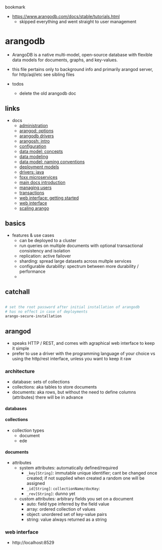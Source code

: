 bookmark

- https://www.arangodb.com/docs/stable/tutorials.html
  - skipped everything and went straight to user management

# arangodb

- ArangoDB is a native multi-model, open-source database with flexible data models for documents, graphs, and key-values.
- this file pertains only to background info and primarily arangod server, for http/aql/etc see sibling files

- todos
  - delete the old arangodb doc

## links

- docs
  - [administration](https://www.arangodb.com/docs/stable/administration.html)
  - [arangod: options](https://www.arangodb.com/docs/stable/programs-arangod-options.html)
  - [arangodb drivers](https://www.arangodb.com/docs/stable/drivers/)
  - [arangosh: intro](https://www.arangodb.com/docs/stable/programs-arangosh.html)
  - [configuration](https://www.arangodb.com/docs/stable/administration-configuration.html)
  - [data model: concepts](https://www.arangodb.com/docs/stable/data-modeling-concepts.html)
  - [data modeling](https://www.arangodb.com/docs/stable/data-modeling.html)
  - [data model: naming conventions](https://www.arangodb.com/docs/stable/data-modeling-naming-conventions.html)
  - [deployment models](https://www.arangodb.com/docs/stable/deployment.html)
  - [drivers: java](https://github.com/arangodb/arangodb-java-driver#learn-more)
  - [foxx microservices](https://www.arangodb.com/docs/stable/foxx.html)
  - [main docs introduction](https://www.arangodb.com/docs/stable/index.html)
  - [managing users](https://www.arangodb.com/docs/stable/administration-managing-users.html)
  - [transactions](https://www.arangodb.com/docs/stable/transactions.html)
  - [web interface: getting started](https://www.arangodb.com/docs/stable/getting-started-web-interface.html)
  - [web interface](https://www.arangodb.com/docs/stable/programs-web-interface.html)
  - [scaling arango](https://www.arangodb.com/docs/stable/scaling.html)

## basics

- features & use cases
  - can be deployed to a cluster
  - run queries on multiple documents with optional transactional consistency and isolation
  - replication: active failover
  - sharding: spread large datasets across multple services
  - configurable durability: spectrum between more durability / performance
  -

## catchall

```sh

# set the root password after initial installation of arangodb
# has no effect in case of deployments
arango-secure-installation


```

## arangod

- speaks HTTP / REST, and comes with agraphical web interface to keep it simple
- prefer to use a driver with the programming language of your choice vs using the http/rest interface, unless you want to keep it raw

### architecture

- database: sets of collections
- collections: aka tables to store documents
- documents: aka rows, but without the need to define columns (attributes) there will be in advance

#### databases

#### collections

- collection types
  - document
  - ede

#### documents

- attributes
  - system attributes: automatically defined/required
    - `_key[String]`: immutable unique identifier; cant be changed once created; if not supplied when created a random one will be assigned
    - `_id[String]`: `collectionName/docKey`:
    - `_rev[String]`: dunno yet
  - custom attributes: arbitrary fields you set on a document
    - auto: field type inferred by the field value
    - array: ordered collection of values
    - object: unordered set of key-value pairs
    - string: value always returned as a string

### web interface

- http://localhost:8529

